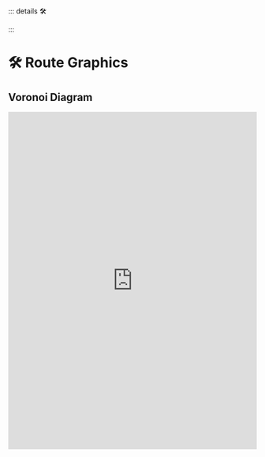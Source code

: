 ::: details 🛠 


:::

# 🛠 Route Graphics




## Voronoi Diagram

<iframe width="100%" height="684" frameborder="0"
  src="https://observablehq.com/embed/@d3/circle-dragging-iii?cells=chart"></iframe>


